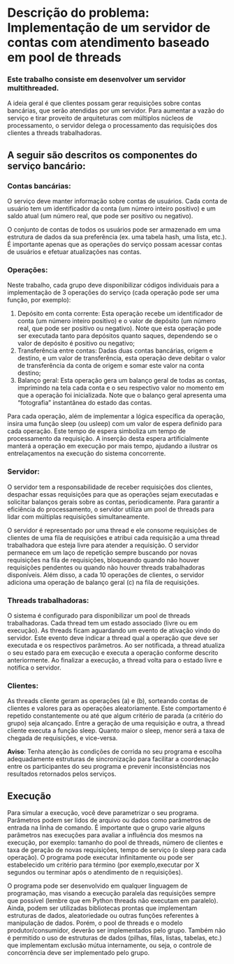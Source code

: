 # Descrição do problema: Implementação de um servidor de contas com atendimento baseado em pool de threads

### Este trabalho consiste em desenvolver um servidor multithreaded.
A ideia geral é que clientes possam gerar requisições sobre contas bancárias, que serão atendidas por um
servidor. Para aumentar a vazão do serviço e tirar proveito de arquiteturas com
múltiplos
núcleos de processamento, o servidor delega o processamento das requisições dos clientes
a threads trabalhadoras.

## A seguir são descritos os componentes do serviço bancário:
### Contas bancárias:
O serviço deve manter informação sobre contas de usuários. Cada conta
de usuário tem um identificador da conta (um número inteiro positivo) e um saldo atual
(um número real, que pode ser positivo ou negativo).

O conjunto de contas de todos os usuários pode ser armazenado em uma estrutura de
dados da sua preferência (ex. uma tabela hash, uma lista, etc.). É importante apenas
que as operações do serviço possam acessar contas de usuários e efetuar atualizações nas
contas.

### Operações:
Neste trabalho, cada grupo deve disponibilizar códigos individuais para a
implementação de 3 operações do serviço (cada operação pode ser uma função, por
exemplo):

  1. Depósito em conta corrente: Esta operação recebe um identificador de conta (um
    número inteiro positivo) e o valor de depósito (um número real, que pode ser positivo
    ou negativo). Note que esta operação pode ser executada tanto para depósitos
    quanto saques, dependendo se o valor de depósito é positivo ou negativo;
  2. Transferência entre contas: Dadas duas contas bancárias, origem e destino, e um
    valor de transferência, esta operação deve debitar o valor de transferência da conta
    de origem e somar este valor na conta destino;
  3. Balanço geral: Esta operação gera um balanço geral de todas as contas, imprimindo
    na tela cada conta e o seu respectivo valor no momento em que a operação foi
    inicializada. Note que o balanço geral apresenta uma “fotografia” instantânea do
    estado das contas.

Para cada operação, além de implementar a lógica específica da operação, insira uma
função sleep (ou usleep) com um valor de espera definido para cada operação. Este tempo
de espera simboliza um tempo de processamento da requisição. A inserção desta espera
artificialmente manterá a operação em execução por mais tempo, ajudando a ilustrar os
entrelaçamentos na execução do sistema concorrente.

### Servidor:
O servidor tem a responsabilidade de receber requisições dos clientes,
despachar essas requisições para que as operações sejam executadas e solicitar balanços
gerais sobre as contas, periodicamente. Para garantir a eficiência do processamento,
o servidor utiliza um pool de threads para lidar com múltiplas requisições
simultaneamente.

O servidor é representado por uma thread e ele consome requisições
de clientes de uma fila de requisições e atribui cada requisição a uma thread
trabalhadora que esteja livre para atender a requisição. O servidor permanece em um
laço de repetição sempre buscando por novas requisições na fila de requisições,
bloqueando quando não houver requisições pendentes ou quando não houver threads
trabalhadoras disponíveis. Além disso, a cada 10 operações de clientes, o servidor
adiciona uma operação de balanço geral (c) na fila de requisições.

### Threads trabalhadoras:
O sistema é configurado para disponibilizar um pool de threads trabalhadoras. Cada
thread tem um estado associado (livre ou em execução). As threads ficam aguardando um
evento de ativação vindo do servidor. Este evento deve indicar a thread qual a operação
que deve ser executada e os respectivos parâmetros. Ao ser notificada, a thread
atualiza o seu estado para em execução e executa a operação conforme descrito
anteriormente. Ao finalizar a execução, a thread volta para o estado livre e notifica o
servidor.

### Clientes:
As threads cliente geram as operações (a) e (b), sorteando contas de clientes e
valores para as operações aleatoriamente. Este comportamento é repetido constantemente
ou até que algum critério de parada (a critério do grupo) seja alcançado. Entre a geração de uma requisição e outra, a thread cliente executa a função sleep. Quanto maior o sleep, menor será a taxa de chegada de requisições, e vice-versa.

**Aviso**: Tenha atenção às condições de corrida no seu programa e escolha adequadamente
estruturas de sincronização para facilitar a coordenação entre os participantes do seu
programa e prevenir inconsistências nos resultados retornados pelos serviços.

## Execução
Para simular a execução, você deve parametrizar o seu programa. Parâmetros podem ser
lidos de arquivo ou dados como parâmetros de entrada na linha de comando. É importante
que o grupo varie alguns parâmetros nas execuções para avaliar a influência dos mesmos
na execução, por exemplo: tamanho do pool de threads, número de clientes e taxa de
geração de novas requisições, tempo de serviço (o sleep para cada operação). O programa
pode executar infinitamente ou pode ser estabelecido um critério para término (por
exemplo,executar por X segundos ou terminar após o atendimento de n requisições).

O programa pode ser desenvolvido em qualquer linguagem de programação, mas visando a
execução paralela das requisições sempre que possível (lembre que em Python threads
não executam em paralelo). Ainda, podem ser utilizadas bibliotecas prontas que
implementam estruturas de dados, aleatoriedade ou outras funções referentes à
manipulação de dados. Porém, o pool de threads e o modelo produtor/consumidor, deverão
ser implementados pelo grupo. Também não é permitido o uso de estruturas de dados
(pilhas, filas, listas, tabelas, etc.) que implementam exclusão mútua internamente, ou
seja, o controle de concorrência deve ser implementado pelo grupo.
